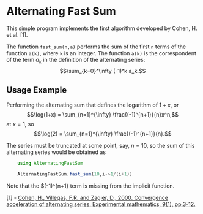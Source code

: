 # Alternating Fast Sum

This simple program implements the first algorithm developed by Cohen, H. et al. [1].

The function `fast_sum(n,a)` performs the sum of the first `n` terms of the function `a(k)`, where `k` is an integer. The function `a(k)` is the correspondent of the term $a_k$ in the definition of the alternating series: $$\sum_{k=0}^\infty (-1)^k a_k.$$


## Usage Example

Performing the alternating sum that defines the logarithm of $1 + x$, or $$\log(1+x) = \sum_{n=1}^{\infty} \frac{(-1)^{n+1}}{n}x^n,$$ at $x = 1$, so $$\log(2) = \sum_{n=1}^{\infty} \frac{(-1)^{n+1}}{n}.$$

The series must be truncated at some point, say, $n=10$, so the sum of this alternating series would be obtained as 
```julia
    using AlternatingFastSum

    AlternatingFastSum.fast_sum(10,i->1/(i+1))
```

Note that the $(-1)^{n+1} term is missing from the implicit function. 

[1] - [Cohen, H., Villegas, F.R. and Zagier, D., 2000. Convergence acceleration of alternating series. Experimental mathematics, 9(1), pp.3-12.](https://people.mpim-bonn.mpg.de/zagier/files/exp-math-9/fulltext.pdf) 
